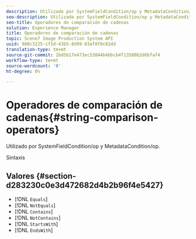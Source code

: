 ```yaml
---
description: Utilizado por SystemFieldCondition/op y MetadataCondition/op.
seo-description: Utilizado por SystemFieldCondition/op y MetadataCondition/op.
seo-title: Operadores de comparación de cadenas
solution: Experience Manager
title: Operadores de comparación de cadenas
topic: Scene7 Image Production System API
uuid: 980c3225-cf1d-43b5-8d99-83af8f0c82dd
translation-type: tm+mt
source-git-commit: 2bd5b17e473ec53844b4bbcb4f13580b2d6bfaf4
workflow-type: tm+mt
source-wordcount: '0'
ht-degree: 0%

---
```



# Operadores de comparación de cadenas{#string-comparison-operators}

Utilizado por SystemFieldCondition/op y MetadataCondition/op.

Sintaxis

## Valores {#section-d283230c0e3d472682d4b2b96f4e5427}

* [!DNL `Equals`]
* [!DNL `NotEquals`]
* [!DNL `Contains`]
* [!DNL `NotContains`]
* [!DNL `StartsWith`]
* [!DNL `EndsWith`]


